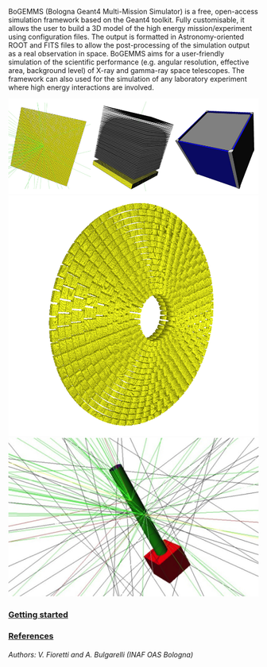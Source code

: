 BoGEMMS (Bologna Geant4 Multi-Mission Simulator) is a free, open-access simulation framework based on the Geant4 toolkit. Fully customisable, it allows the user to build a 3D model of the high energy mission/experiment using configuration files. The output is formatted in Astronomy-oriented ROOT and FITS files to allow the post-processing of the simulation output as a real observation in space. BoGEMMS aims for a user-friendly simulation of the scientific performance (e.g. angular resolution, effective area, background level) of X-ray and gamma-ray space telescopes. The framework can also used for the simulation of any laboratory experiment where high energy interactions are involved.

![GitHub Logo](images/GLight_calorimeter_tracker_elec.PNG)
![GitHub Logo](images/SPO_15rows_zoom.png)
![GitHub Logo](images/nhxm.png)

### [Getting started](started.md)

### [References](references.md)

###### Authors: V. Fioretti and A. Bulgarelli (INAF OAS Bologna)
